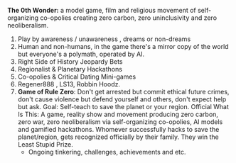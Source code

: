 



**The 0th Wonder:** a model game, film and religious movement of self-organizing co-opolies creating zero carbon, zero uninclusivity and zero neoliberalism.

1. Play by awareness / unawareness , dreams or non-dreams
2. Human and non-humans, in the game there's a mirror copy of the world but everyone's a polymath, operated by AI.
3. Right Side of History Jeopardy Bets
4. Regionalist & Planetary Hackathons
5. Co-opolies & Critical Dating Mini-games
6. Regener888 , LS13, Robbin Hoodz. 
7. **Game of Rule Zero**: Don't get arrested but commit ethical future crimes, don't cause violence but defend yourself and others, don't expect help but ask. 
   Goal: Self-teach to save the planet or your region. 
   Official What Is This: A game, reality show and movement producing zero carbon, zero war, zero neoliberalism via self-organizing co-opolies, AI models and gamified hackathons.
   Whomever successfully hacks to save the planet/region, gets recognized officially by their family. They win the Least Stupid Prize.
   - Ongoing tinkering, challenges, achievements and etc.







